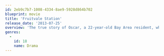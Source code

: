 ```yaml
---
id: 2eb9c7b7-1008-4334-8ae9-5928d864b702
blueprint: movie
title: 'Fruitvale Station'
release_date: '2013-07-25'
overview: 'The true story of Oscar, a 22-year-old Bay Area resident, who crosses paths with friends, enemies, family, and strangers on the last day of 2008.'
genres:
  -
    id: 18
    name: Drama
---
```

